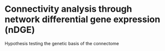 # Connectivity analysis through network differential gene expression (nDGE)
Hypothesis testing the genetic basis of the connectome
